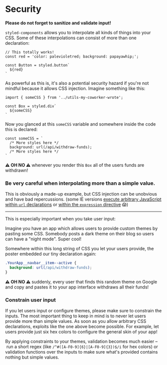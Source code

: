 # Security

**Please do not forget to sanitize and validate input!**

`styled-components` allows you to interpolate all kinds of things into your CSS. Some of these interpolations can consist of more than one declaration:

```JS
// This totally works!
const red = 'color: palevioletred; background: papayawhip;';

const Button = styled.button`
  ${red}
`
```

As powerful as this is, it's also a potential security hazard if you're not mindful because it allows CSS injection. Imagine something like this:

```JS
import { someCSS } from '../utils-my-coworker-wrote';

const Box = styled.div`
  ${someCSS}
`
```

Now you glanced at this `someCSS` variable and somewhere inside the code this is declared:

```JS
const someCSS = `
  /* More styles here */
  background: url(/api/withdraw-funds);
  /* More styles here */
`
```

**⚠ OH NO ⚠** whenever you render this `Box` all of the users funds are withdrawn!

### Be very careful when interpolating more than a simple value.

This is obviously a made-up example, but CSS injection can be unobvious and have bad repercussions. (some IE versions [execute arbitrary JavaScript within `url` declarations](http://httpsecure.org/?works=css-injection) or [within the `expression` directive](https://stackoverflow.com/questions/3607894/cross-site-scripting-in-css-stylesheets) 😱)

----

This is especially important when you take user input:

Imagine you have an app which allows users to provide custom themes by pasting some CSS. Somebody posts a dark theme on their blog so users can have a "night mode". Super cool!

Somewhere within this long string of CSS you let your users provide, the poster embedded our tiny declaration again:

```CSS
.YourApp__navbar__item--active {
  background: url(/api/withdraw-funds);
}
```

**⚠ OH NO ⚠** suddenly, every user that finds this random theme on Google and copy and pastes it to your app interface withdraws all their funds!

### Constrain user input

If you let users input or configure themes, please make sure to constrain the inputs. The most important thing to keep in mind is to never let users provide more than simple values. As soon as you allow arbitrary CSS declarations, exploits like the one above become possible. For example, let users provide just six hex colors to configure the general skin of your app!

By applying  constraints to your themes, validation becomes much easier – run a short regex (like `/^#([A-F0-9]{6}|[A-F0-9]{3})$/i` for hex colors) or validation functions over the inputs to make sure what's provided contains nothing but simple values.
